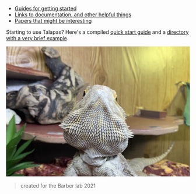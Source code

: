 - [Guides for getting started](https://clararehmann.github.io/codingresources/pages/startup_guides)
- [Links to documentation, and other helpful things](https://clararehmann.github.io/codingresources/pages/useful_links)
- [Papers that might be interesting](https://clararehmann.github.io/codingresources/pages/cool_papers)

Starting to use Talapas? Here's a compiled [quick start guide](https://clararehmann.github.io/codingresources/talapas/quick_start) and a [directory with a very brief example](https://github.com/clararehmann/codingresources/tree/main/talapas/example_scripts).

<img src="https://github.com/clararehmann/codingresources/blob/main/assets/IMG_9385.jpeg" alt="aeg">



> created for the Barber lab 2021
